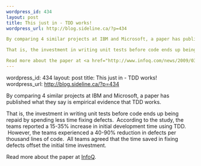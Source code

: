 ```yaml
--- 
wordpress_id: 434
layout: post
title: This just in - TDD works!
wordpress_url: http://blog.sideline.ca/?p=434

By comparing 4 similar projects at IBM and Microsoft, a paper has published what they say is empirical evidence that TDD works.  

That is, the investment in writing unit tests before code ends up being repaid by spending less time fixing defects.  According to the study, the teams reported a 15-35% increase in initial development time using TDD.  However, the teams experienced a 40-90% reduction in defects per thousand lines of code.  All teams agreed that the time saved in fixing defects offset the initial time investment.

Read more about the paper at <a href="http://www.infoq.com/news/2009/03/TDD-Improves-Quality">InfoQ</a>.
--- 
```

wordpress_id: 434
layout: post
title: This just in - TDD works!
wordpress_url: http://blog.sideline.ca/?p=434

By comparing 4 similar projects at IBM and Microsoft, a paper has published what they say is empirical evidence that TDD works.  

That is, the investment in writing unit tests before code ends up being repaid by spending less time fixing defects.  According to the study, the teams reported a 15-35% increase in initial development time using TDD.  However, the teams experienced a 40-90% reduction in defects per thousand lines of code.  All teams agreed that the time saved in fixing defects offset the initial time investment.

Read more about the paper at <a href="http://www.infoq.com/news/2009/03/TDD-Improves-Quality">InfoQ</a>.
